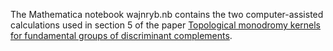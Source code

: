 The Mathematica notebook wajnryb.nb contains the two computer-assisted calculations used in section 5 of the paper <a href="http://nsalter.science.nd.edu/research/monodromykernel.pdf">Topological monodromy kernels for fundamental groups of discriminant complements</a>.
